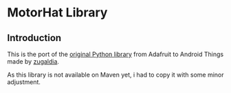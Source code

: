 # MotorHat Library

## Introduction

This is the port of the [original Python library](https://github.com/adafruit/Adafruit-Motor-HAT-Python-Library)
from Adafruit to Android Things made by [zugaldia](https://github.com/zugaldia).

As this library is not available on Maven yet, i had to copy it with some minor adjustment.